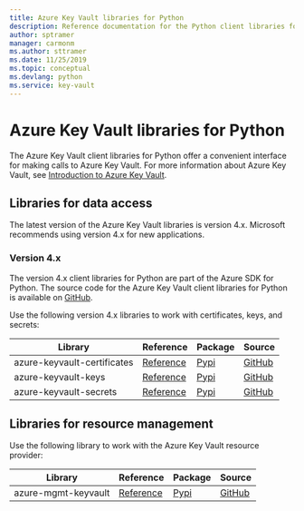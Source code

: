 ```yaml
---
title: Azure Key Vault libraries for Python
description: Reference documentation for the Python client libraries for Azure Key Vault
author: sptramer
manager: carmonm
ms.author: sttramer
ms.date: 11/25/2019
ms.topic: conceptual
ms.devlang: python
ms.service: key-vault
---
```


# Azure Key Vault libraries for Python

The Azure Key Vault client libraries for Python offer a convenient interface for making calls to Azure Key Vault. For more information about Azure Key Vault, see [Introduction to Azure Key Vault](https://docs.microsoft.com/en-us/azure/key-vault/general/overview).

## Libraries for data access

The latest version of the Azure Key Vault libraries is version 4.x. Microsoft recommends using version 4.x for new applications.

### Version 4.x

The version 4.x client libraries for Python are part of the Azure SDK for Python. The source code for the Azure Key Vault client libraries for Python is available on [GitHub](https://github.com/Azure/azure-sdk-for-python/tree/master/sdk/keyvault).

Use the following version 4.x libraries to work with certificates, keys, and secrets:

| Library | Reference | Package | Source |
|----------------------------------------|-------------------------------------------------------------|-----------------------------------------------------------------------------|---------------------------------------------------------------------------------------------------------------------|
|    azure-keyvault-certificates   |    [Reference](https://azuresdkdocs.blob.core.windows.net/$web/python/azure-keyvault-certificates/4.0.0/azure.keyvault.certificates.html)    |    [Pypi](https://pypi.org/project/azure-keyvault-certificates/)    |    [GitHub](https://github.com/Azure/azure-sdk-for-python/tree/master/sdk/keyvault/azure-keyvault-certificates)    |
|    azure-keyvault-keys    |    [Reference](https://azuresdkdocs.blob.core.windows.net/$web/python/azure-keyvault-keys/4.0.0/azure.keyvault.keys.html)    |    [Pypi](https://pypi.org/project/azure-keyvault-keys/)    |    [GitHub](https://github.com/Azure/azure-sdk-for-python/tree/master/sdk/keyvault/azure-keyvault-keys)    |
|    azure-keyvault-secrets    |    [Reference](https://azuresdkdocs.blob.core.windows.net/$web/python/azure-keyvault-secrets/4.0.0/azure.keyvault.secrets.html)    |    [Pypi](https://pypi.org/project/azure-keyvault-secrets/)    |    [GitHub](https://github.com/Azure/azure-sdk-for-python/tree/master/sdk/keyvault/azure-keyvault-secrets)    |

## Libraries for resource management

Use the following library to work with the Azure Key Vault resource provider:

|    Library    |    Reference    |    Package    |    Source    |
|------------------------------------------|-------------------------------------------------------------------|-----------------------------------------------------------------------------------|-----------------------------------------------------------------------------------------------------------------------|
|    azure-mgmt-keyvault    |    [Reference](https://azuresdkdocs.blob.core.windows.net/$web/python/azure-mgmt-keyvault/2.2.0/azure.mgmt.keyvault.html)    |    [Pypi](https://pypi.org/project/azure-mgmt-keyvault/)    |    [GitHub](https://github.com/Azure/azure-sdk-for-python/tree/master/sdk/keyvault/azure-mgmt-keyvault)    |